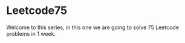 # Leetcode75

Welcome to this series, in this one we are going to solve 75 Leetcode problems in 1 week.

